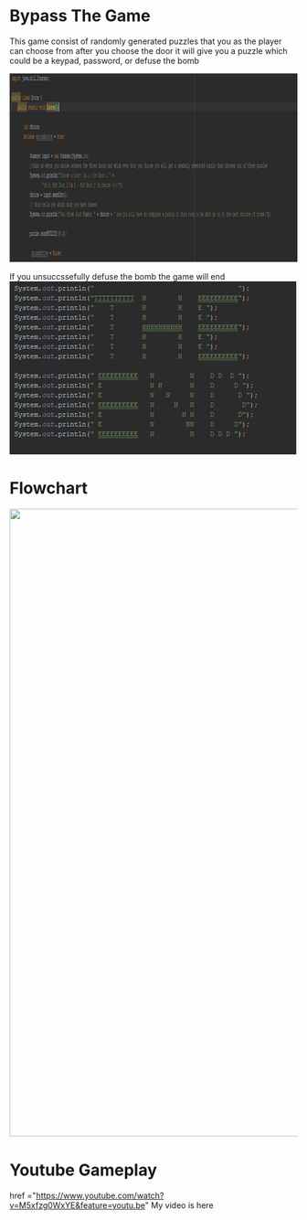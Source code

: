 # Bypass The Game

This game consist of randomly generated puzzles that you as the player can choose from
after you choose the door it will give you a puzzle which could be a keypad, password, or defuse the bomb


<img src="Doors.PNG" height = "330" width ="1323">

If you unsuccssefully defuse the bomb the game will end
<img src="THE END.PNG" height = "303" width ="502">


# Flowchart
<img src="game.com Java Flowchart  (1).png" height = "1099" width ="1400">




# Youtube Gameplay
href ="https://www.youtube.com/watch?v=M5xfzg0WxYE&feature=youtu.be" My video is here</a>

